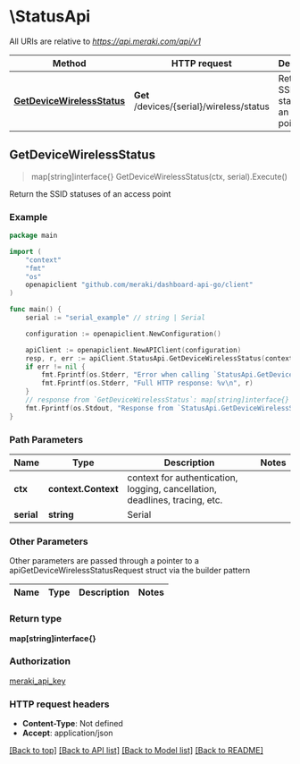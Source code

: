 # \StatusApi

All URIs are relative to *https://api.meraki.com/api/v1*

Method | HTTP request | Description
------------- | ------------- | -------------
[**GetDeviceWirelessStatus**](StatusApi.md#GetDeviceWirelessStatus) | **Get** /devices/{serial}/wireless/status | Return the SSID statuses of an access point



## GetDeviceWirelessStatus

> map[string]interface{} GetDeviceWirelessStatus(ctx, serial).Execute()

Return the SSID statuses of an access point



### Example

```go
package main

import (
    "context"
    "fmt"
    "os"
    openapiclient "github.com/meraki/dashboard-api-go/client"
)

func main() {
    serial := "serial_example" // string | Serial

    configuration := openapiclient.NewConfiguration()

    apiClient := openapiclient.NewAPIClient(configuration)
    resp, r, err := apiClient.StatusApi.GetDeviceWirelessStatus(context.Background(), serial).Execute()
    if err != nil {
        fmt.Fprintf(os.Stderr, "Error when calling `StatusApi.GetDeviceWirelessStatus``: %v\n", err)
        fmt.Fprintf(os.Stderr, "Full HTTP response: %v\n", r)
    }
    // response from `GetDeviceWirelessStatus`: map[string]interface{}
    fmt.Fprintf(os.Stdout, "Response from `StatusApi.GetDeviceWirelessStatus`: %v\n", resp)
}
```

### Path Parameters


Name | Type | Description  | Notes
------------- | ------------- | ------------- | -------------
**ctx** | **context.Context** | context for authentication, logging, cancellation, deadlines, tracing, etc.
**serial** | **string** | Serial | 

### Other Parameters

Other parameters are passed through a pointer to a apiGetDeviceWirelessStatusRequest struct via the builder pattern


Name | Type | Description  | Notes
------------- | ------------- | ------------- | -------------


### Return type

**map[string]interface{}**

### Authorization

[meraki_api_key](../README.md#meraki_api_key)

### HTTP request headers

- **Content-Type**: Not defined
- **Accept**: application/json

[[Back to top]](#) [[Back to API list]](../README.md#documentation-for-api-endpoints)
[[Back to Model list]](../README.md#documentation-for-models)
[[Back to README]](../README.md)

